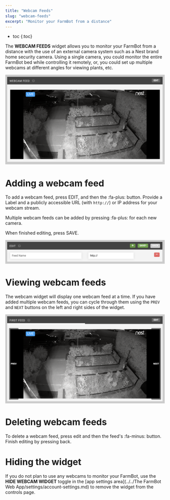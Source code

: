 ```yaml
---
title: "Webcam Feeds"
slug: "webcam-feeds"
excerpt: "Monitor your FarmBot from a distance"
---
```


* toc
{:toc}

The **WEBCAM FEEDS** widget allows you to monitor your FarmBot from a distance with the use of an external camera system such as a Nest brand home security camera. Using a single camera, you could monitor the entire FarmBot bed while controlling it remotely, or, you could set up multiple webcams at different angles for viewing plants, etc.

![Screen Shot 2019-05-06 at 8.31.06 PM.png](Screen_Shot_2019-05-06_at_8.31.06_PM.png)

# Adding a webcam feed
To add a webcam feed, press <span class="fb-button fb-gray">EDIT</span>, and then the <span class="fb-button fb-green">:fa-plus:</span> button. Provide a <span class="fb-input">Label</span> and a publicly accessible <span class="fb-input">URL</span> (with `http://`) or IP address for your webcam stream.

Multiple webcam feeds can be added by pressing <span class="fb-button fb-green">:fa-plus:</span> for each new camera.

When finished editing, press <span class="fb-button fb-green">SAVE</span>.

![Screen Shot 2019-05-06 at 8.37.21 PM.png](Screen_Shot_2019-05-06_at_8.37.21_PM.png)

# Viewing webcam feeds
The webcam widget will display one webcam feed at a time. If you have added multiple webcam feeds, you can cycle through them using the `PREV` and `NEXT` buttons on the left and right sides of the widget.

![Screen Shot 2019-05-06 at 8.41.36 PM.png](Screen_Shot_2019-05-06_at_8.41.36_PM.png)

# Deleting webcam feeds
To delete a webcam feed, press <span class="fb-button fb-gray">edit</span> and then the feed's <span class="fb-button fb-red">:fa-minus:</span> button. Finish editing by pressing <span class="fb-button fb-gray">back</span>.

# Hiding the widget
If you do not plan to use any webcams to monitor your FarmBot, use the **HIDE WEBCAM WIDGET** toggle in the [app settings area](../../The FarmBot Web App/settings/account-settings.md) to remove the widget from the controls page.
